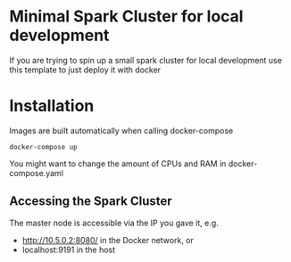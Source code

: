 # Minimal Spark Cluster for local development

If you are trying to spin up a small spark cluster for local development use this template to just deploy it with docker

# Installation

Images are built automatically when calling docker-compose 

`docker-compose up`

You might want to change the amount of CPUs and RAM in docker-compose.yaml

## Accessing the Spark Cluster

The master node is accessible via the IP you gave it, e.g.  
- http://10.5.0.2:8080/ in the Docker network, or
- localhost:9191 in the host 
